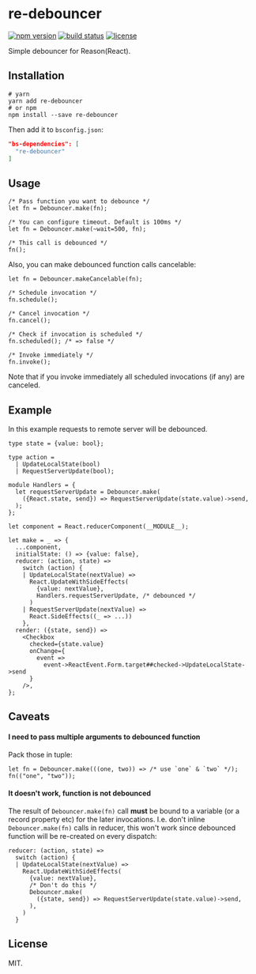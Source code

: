 # re-debouncer

[![npm version](https://img.shields.io/npm/v/re-debouncer.svg?style=flat-square)](https://www.npmjs.com/package/re-debouncer)
[![build status](https://img.shields.io/travis/alexfedoseev/re-debouncer/master.svg?style=flat-square)](https://travis-ci.org/alexfedoseev/re-debouncer)
[![license](https://img.shields.io/npm/l/re-debouncer.svg?style=flat-square)](https://www.npmjs.com/package/re-debouncer)

Simple debouncer for Reason(React).

## Installation

```shell
# yarn
yarn add re-debouncer
# or npm
npm install --save re-debouncer
```

Then add it to `bsconfig.json`:

```json
"bs-dependencies": [
  "re-debouncer"
]
```

## Usage

```reason
/* Pass function you want to debounce */
let fn = Debouncer.make(fn);

/* You can configure timeout. Default is 100ms */
let fn = Debouncer.make(~wait=500, fn);

/* This call is debounced */
fn();
```

Also, you can make debounced function calls cancelable:

```reason
let fn = Debouncer.makeCancelable(fn);

/* Schedule invocation */
fn.schedule();

/* Cancel invocation */
fn.cancel();

/* Check if invocation is scheduled */
fn.scheduled(); /* => false */

/* Invoke immediately */
fn.invoke();
```

Note that if you invoke immediately all scheduled invocations (if any) are canceled.

## Example
In this example requests to remote server will be debounced.

```reason
type state = {value: bool};

type action =
  | UpdateLocalState(bool)
  | RequestServerUpdate(bool);

module Handlers = {
  let requestServerUpdate = Debouncer.make(
    ({React.state, send}) => RequestServerUpdate(state.value)->send,
  );
};

let component = React.reducerComponent(__MODULE__);

let make = _ => {
  ...component,
  initialState: () => {value: false},
  reducer: (action, state) =>
    switch (action) {
    | UpdateLocalState(nextValue) =>
      React.UpdateWithSideEffects(
        {value: nextValue},
        Handlers.requestServerUpdate, /* debounced */
      )
    | RequestServerUpdate(nextValue) =>
      React.SideEffects((_ => ...))
    },
  render: ({state, send}) =>
    <Checkbox
      checked={state.value}
      onChange={
        event =>
          event->ReactEvent.Form.target##checked->UpdateLocalState->send
      }
    />,
};
```

## Caveats
#### I need to pass multiple arguments to debounced function
Pack those in tuple:

```reason
let fn = Debouncer.make(((one, two)) => /* use `one` & `two` */);
fn(("one", "two"));
```

#### It doesn't work, function is not debounced
The result of `Debouncer.make(fn)` call **must** be bound to a variable (or a record property etc) for the later invocations. I.e. don't inline `Debouncer.make(fn)` calls in reducer, this won't work since debounced function will be re-created on every dispatch:

```reason
reducer: (action, state) =>
  switch (action) {
  | UpdateLocalState(nextValue) =>
    React.UpdateWithSideEffects(
      {value: nextValue},
      /* Don't do this */
      Debouncer.make(
        ({state, send}) => RequestServerUpdate(state.value)->send,
      ),
    )
  }
```

## License

MIT.
